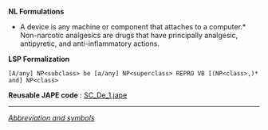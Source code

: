 __NL Formulations__ 



* A device is any machine or component that attaches to a computer.* Non-narcotic analgesics are drugs that have principally analgesic, antipyretic, and anti-inflammatory actions.


  

__LSP Formalization__ 




```
[A/any] NP<subclass> be [a/any] NP<superclass> REPRO VB [(NP<class>,)* and] NP<class>

```


__Reusable JAPE code__ 
 :
 [SC\_De\_1.jape](../../images/8/8c/SC_De_1.jape "SC De 1.jape") 





---



_[Abbreviation and symbols](../../Community/LSPSymbols "Community:LSPSymbols")_